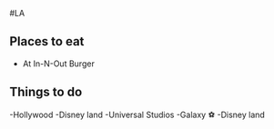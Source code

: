 #LA

## Places to eat

- At In-N-Out Burger

## Things to do

-Hollywood
-Disney land
-Universal Studios
-Galaxy :soccer:
-Disney land